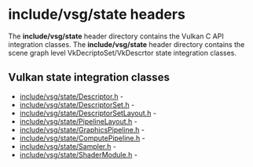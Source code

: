 # include/vsg/state headers
The **include/vsg/state** header directory contains the Vulkan C API integration classes.
The **include/vsg/state** header directory contains the scene graph level VkDecriptoSet/VkDescrtor state integration classes.

## Vulkan state integration classes

* [include/vsg/state/Descriptor.h](Descriptor.h) -
* [include/vsg/state/DescriptorSet.h](DescriptorSet.h) -
* [include/vsg/state/DescriptorSetLayout.h](DescriptorSetLayout.h) -
* [include/vsg/state/PipelineLayout.h](PipelineLayout.h) -
* [include/vsg/state/GraphicsPipeline.h](GraphicsPipeline.h) -
* [include/vsg/state/ComputePipeline.h](ComputePipeline.h) -
* [include/vsg/state/Sampler.h](Sampler.h) -
* [include/vsg/state/ShaderModule.h](ShaderModule.h) -

